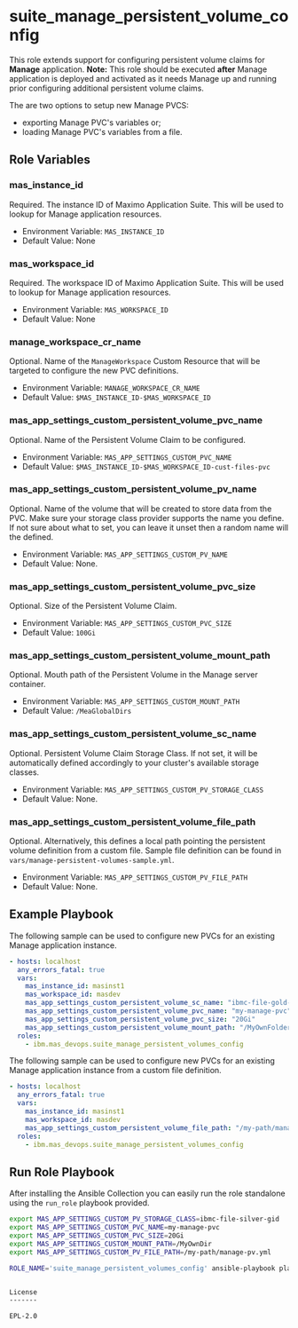 suite_manage_persistent_volume_config
===
This role extends support for configuring persistent volume claims for **Manage** application.
**Note:** This role should be executed **after** Manage application is deployed and activated as it needs Manage up and running prior configuring additional persistent volume claims.

The are two options to setup new Manage PVCS:

- exporting Manage PVC's variables or;
- loading Manage PVC's variables from a file.

Role Variables
--------------

### mas_instance_id
Required. The instance ID of Maximo Application Suite. This will be used to lookup for Manage application resources.

- Environment Variable: `MAS_INSTANCE_ID`
- Default Value: None

### mas_workspace_id
Required. The workspace ID of Maximo Application Suite. This will be used to lookup for Manage application resources.

- Environment Variable: `MAS_WORKSPACE_ID`
- Default Value: None

### manage_workspace_cr_name
Optional. Name of the `ManageWorkspace` Custom Resource that will be targeted to configure the new PVC definitions.

- Environment Variable: `MANAGE_WORKSPACE_CR_NAME`
- Default Value: `$MAS_INSTANCE_ID-$MAS_WORKSPACE_ID`

### mas_app_settings_custom_persistent_volume_pvc_name
Optional. Name of the Persistent Volume Claim to be configured.

- Environment Variable: `MAS_APP_SETTINGS_CUSTOM_PVC_NAME`
- Default Value: `$MAS_INSTANCE_ID-$MAS_WORKSPACE_ID-cust-files-pvc`

### mas_app_settings_custom_persistent_volume_pv_name
Optional. Name of the volume that will be created to store data from the PVC.
Make sure your storage class provider supports the name you define.
If not sure about what to set, you can leave it unset then a random name will the defined.

- Environment Variable: `MAS_APP_SETTINGS_CUSTOM_PV_NAME`
- Default Value: None.

### mas_app_settings_custom_persistent_volume_pvc_size
Optional. Size of the Persistent Volume Claim.

- Environment Variable: `MAS_APP_SETTINGS_CUSTOM_PVC_SIZE`
- Default Value: `100Gi`

### mas_app_settings_custom_persistent_volume_mount_path
Optional. Mouth path of the Persistent Volume in the Manage server container.

- Environment Variable: `MAS_APP_SETTINGS_CUSTOM_MOUNT_PATH`
- Default Value: `/MeaGlobalDirs`

### mas_app_settings_custom_persistent_volume_sc_name
Optional. Persistent Volume Claim Storage Class. If not set, it will be automatically defined accordingly to your cluster's available storage classes.

- Environment Variable: `MAS_APP_SETTINGS_CUSTOM_PV_STORAGE_CLASS`
- Default Value: None.

### mas_app_settings_custom_persistent_volume_file_path
Optional. Alternatively, this defines a local path pointing the persistent volume definition from a custom file. Sample file definition can be found in `vars/manage-persistent-volumes-sample.yml`.

- Environment Variable: `MAS_APP_SETTINGS_CUSTOM_PV_FILE_PATH`
- Default Value: None.


Example Playbook
----------------
The following sample can be used to configure new PVCs for an existing Manage application instance.

```yaml
- hosts: localhost
  any_errors_fatal: true
  vars:
    mas_instance_id: masinst1
    mas_workspace_id: masdev
    mas_app_settings_custom_persistent_volume_sc_name: "ibmc-file-gold-gid"
    mas_app_settings_custom_persistent_volume_pvc_name: "my-manage-pvc"
    mas_app_settings_custom_persistent_volume_pvc_size: "20Gi"
    mas_app_settings_custom_persistent_volume_mount_path: "/MyOwnFolder"
  roles:
    - ibm.mas_devops.suite_manage_persistent_volumes_config
```

The following sample can be used to configure new PVCs for an existing Manage application instance from a custom file definition.

```yaml
- hosts: localhost
  any_errors_fatal: true
  vars:
    mas_instance_id: masinst1
    mas_workspace_id: masdev
    mas_app_settings_custom_persistent_volume_file_path: "/my-path/manage-pv.yml"
  roles:
    - ibm.mas_devops.suite_manage_persistent_volumes_config
```

Run Role Playbook
----------------
After installing the Ansible Collection you can easily run the role standalone using the `run_role` playbook provided.

```bash
export MAS_APP_SETTINGS_CUSTOM_PV_STORAGE_CLASS=ibmc-file-silver-gid
export MAS_APP_SETTINGS_CUSTOM_PVC_NAME=my-manage-pvc
export MAS_APP_SETTINGS_CUSTOM_PVC_SIZE=20Gi
export MAS_APP_SETTINGS_CUSTOM_MOUNT_PATH=/MyOwnDir
export MAS_APP_SETTINGS_CUSTOM_PV_FILE_PATH=/my-path/manage-pv.yml

ROLE_NAME='suite_manage_persistent_volumes_config' ansible-playbook playbooks/run_role.yml


License
-------

EPL-2.0

